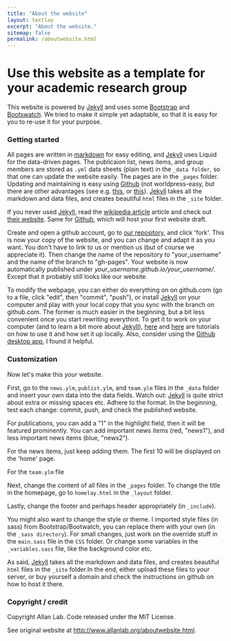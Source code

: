 ```yaml
---
title: "About the website"
layout: textlay
excerpt: "About the website."
sitemap: false
permalink: /aboutwebsite.html
---
```


# Use this website as a template for your academic research group

This website is powered by [Jekyll](https://jekyllrb.com) and uses some [Bootstrap](http://www.getbootstrap.com) and  [Bootswatch](http://www.bootswatch.com). We tried to make it simple yet adaptable, so that it is easy for you to re-use it for your purpose. 

### Getting started
All pages are written in [markdown](https://github.com/adam-p/markdown-here/wiki/Markdown-Cheatsheet) for easy editing, and [Jekyll](https://jekyllrb.com) uses Liquid for the data-driven pages. The publicaion list, news items, and group members are stored as `.yml` data sheets (plain text) in the `_data folder`, so that one can update the website easily. The pages are in the `_pages` folder. Updating and maintaining is easy using [Github](http://www.github.com) (not worldpress-easy, but there are other advantages (see e.g. [this](https://www.taniarascia.com/make-a-static-website-with-jekyll/), or [this](http://www.webdesignerdepot.com/2015/11/jekyll-against-the-rest-of-the-world/)). [Jekyll](https://jekyllrb.com) takes all the markdown and data files, and creates beautiful `html` files in the `_site` folder.

If you never used [Jekyll](https://jekyllrb.com), read the [wikipedia article](https://en.wikipedia.org/wiki/Jekyll_(software)) article and check out [their website](https://jekyllrb.com). Same for [Github](http://www.github.com), which will host your first website draft. 

Create and open a github account, go to [our repository](https://github.com/allanlab/allanlab), and click 'fork'. This is now your copy of the website, and you can change and adapt it as you want. You don't have to link to us or mention us (but of course we appreciate it). Then change the name of the repository to "your_username" and the name of the branch to "gh-pages".  Your website is now automatically published under *your_username.github.io/your_username/*. Except that it probably still looks like our website. 

To modify the webpage, you can either do everything on on github.com (go to a file, click "edit", then "commit", "push"), or install  [Jekyll](https://jekyllrb.com) on your computer and play with your local copy that you sync with the branch on github.com.  The former is much easier in the beginning, but a bit less convenient once you start rewriting everythint. To get it to work on your computer (and to learn a bit more about [Jekyll](https://jekyllrb.com)), [here](https://www.taniarascia.com/make-a-static-website-with-jekyll/) and [here](https://scotch.io/tutorials/getting-started-with-jekyll-plus-a-free-bootstrap-3-starter-theme) are tutorials on how to use it and how set it up locally. Also, consider using the [Github desktop app](http://www.desktop.github.com), I found it helpful.  

### Customization
Now let's make this *your* website. 

First, go to the `news.ylm`, `publist.ylm`, and `team.ylm` files in the `_data` folder and insert your own data into the data fields. Watch out:  [Jekyll](https://jekyllrb.com) is quite strict about extra or missing spaces etc. Adhere to the format. In the beginning, test each change: commit, push, and check the published website.

For publications, you can add a "1" in the highlight field, then it will be featured prominently. You can add important  news items (red, "news1"), and less important  news items (blue, "news2").

For the news items, just keep adding them. The first 10 will be displayed on the 'home' page.

For the `team.ylm` file

Next, change the content of all files in the `_pages` folder.  To change the title in the homepage, go to `homelay.html` in the `_layout` folder.

Lastly, change the footer and perhaps header appropriately (in `_include`).

You might also want to change the style or theme. I imported style files (in sass) from Bootstrap/Bootwatch, you can replace them with your own (in the `_sass directory`). For small changes, just work on the override stuff in the `main.sass` file in the `CSS` folder. Or change some variables in the `_variables.sass` file, like the background color etc. 

As said, [Jekyll](https://jekyllrb.com) takes all the markdown and data files, and creates beautiful `html` files in the `_site` folder.In the end, either upload these files  to your server, or buy yourself a domain and check the instructions on github on how to host it there.

### Copyright / credit
Copyright Allan Lab. Code released under the MIT License. 

See original website at http://www.allanlab.org/aboutwebsite.html.



